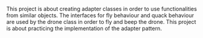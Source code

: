This project is about creating adapter classes in order to use functionalities from similar objects. 
The interfaces for fly behaviour and quack behaviour are used by the drone class in order to fly and beep the drone.
This project is about practicing the implementation of the adapter pattern.
